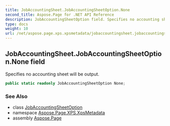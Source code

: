 ```yaml
---
title: JobAccountingSheet.JobAccountingSheetOption.None
second_title: Aspose.Page for .NET API Reference
description: JobAccountingSheetOption field. Specifies no accounting sheet will be output
type: docs
weight: 10
url: /net/aspose.page.xps.xpsmetadata/jobaccountingsheet.jobaccountingsheetoption/none/
---
```

## JobAccountingSheet.JobAccountingSheetOption.None field

Specifies no accounting sheet will be output.

```csharp
public static readonly JobAccountingSheetOption None;
```

### See Also

* class [JobAccountingSheetOption](../)
* namespace [Aspose.Page.XPS.XpsMetadata](../../jobaccountingsheet.jobaccountingsheetoption/)
* assembly [Aspose.Page](../../../)


